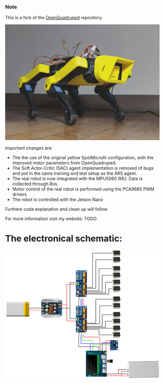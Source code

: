 ### Note
This is a fork of the [OpenQuadruped](https://github.com/OpenQuadruped/spot_mini_mini) repository.

<img src="docs/JakeSide_contrast.jpg" alt="schematic" width="500"/>


Important changes are:
- The the use of the original yellow SpotMicroAI configuration, with the improved motor parameters from OpenQuadruped.
- The Soft Actor-Critic (SAC) agent implementation is removed of bugs and put in the same training and test setup as the ARS agent.  
- The real robot is now integrated with the MPU5060 IMU. Data is collected through Ros.
- Motor control of the real robot is performed using the PCA9685 PWM drivers
- The robot is controlled with the Jetson Nano

Furthere code explanation and clean up will follow

For more information visit my website: TODO
# The electronical schematic:
<img src="docs/spotmicro_schem.jpg" alt="schematic" width="500"/>
